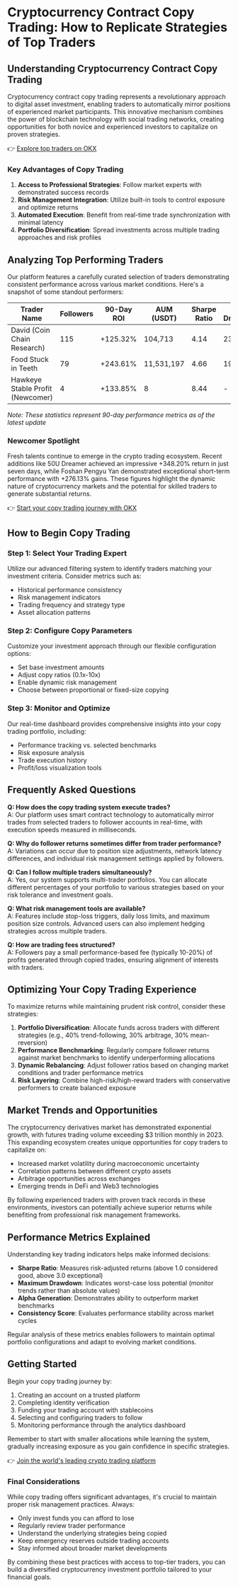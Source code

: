 # Cryptocurrency Contract Copy Trading: How to Replicate Strategies of Top Traders

## Understanding Cryptocurrency Contract Copy Trading

Cryptocurrency contract copy trading represents a revolutionary approach to digital asset investment, enabling traders to automatically mirror positions of experienced market participants. This innovative mechanism combines the power of blockchain technology with social trading networks, creating opportunities for both novice and experienced investors to capitalize on proven strategies.

👉 [Explore top traders on OKX](https://bit.ly/okx-bonus)

### Key Advantages of Copy Trading

1. **Access to Professional Strategies**: Follow market experts with demonstrated success records
2. **Risk Management Integration**: Utilize built-in tools to control exposure and optimize returns
3. **Automated Execution**: Benefit from real-time trade synchronization with minimal latency
4. **Portfolio Diversification**: Spread investments across multiple trading approaches and risk profiles

## Analyzing Top Performing Traders

Our platform features a carefully curated selection of traders demonstrating consistent performance across various market conditions. Here's a snapshot of some standout performers:

| Trader Name | Followers | 90-Day ROI | AUM (USDT) | Sharpe Ratio | Max Drawdown |
|-------------|-----------|------------|------------|--------------|--------------|
| David (Coin Chain Research) | 115 | +125.32% | 104,713 | 4.14 | 23.63% |
| Food Stuck in Teeth | 79 | +243.61% | 11,531,197 | 4.66 | 19.43% |
| Hawkeye Stable Profit (Newcomer) | 4 | +133.85% | 8 | 8.44 | - |

*Note: These statistics represent 90-day performance metrics as of the latest update*

### Newcomer Spotlight

Fresh talents continue to emerge in the crypto trading ecosystem. Recent additions like 50U Dreamer achieved an impressive +348.20% return in just seven days, while Foshan Pengyu Yan demonstrated exceptional short-term performance with +276.13% gains. These figures highlight the dynamic nature of cryptocurrency markets and the potential for skilled traders to generate substantial returns.

👉 [Start your copy trading journey with OKX](https://bit.ly/okx-bonus)

## How to Begin Copy Trading

### Step 1: Select Your Trading Expert

Utilize our advanced filtering system to identify traders matching your investment criteria. Consider metrics such as:

- Historical performance consistency
- Risk management indicators
- Trading frequency and strategy type
- Asset allocation patterns

### Step 2: Configure Copy Parameters

Customize your investment approach through our flexible configuration options:

- Set base investment amounts
- Adjust copy ratios (0.1x-10x)
- Enable dynamic risk management
- Choose between proportional or fixed-size copying

### Step 3: Monitor and Optimize

Our real-time dashboard provides comprehensive insights into your copy trading portfolio, including:

- Performance tracking vs. selected benchmarks
- Risk exposure analysis
- Trade execution history
- Profit/loss visualization tools

## Frequently Asked Questions

**Q: How does the copy trading system execute trades?**  
A: Our platform uses smart contract technology to automatically mirror trades from selected traders to follower accounts in real-time, with execution speeds measured in milliseconds.

**Q: Why do follower returns sometimes differ from trader performance?**  
A: Variations can occur due to position size adjustments, network latency differences, and individual risk management settings applied by followers.

**Q: Can I follow multiple traders simultaneously?**  
A: Yes, our system supports multi-trader portfolios. You can allocate different percentages of your portfolio to various strategies based on your risk tolerance and investment goals.

**Q: What risk management tools are available?**  
A: Features include stop-loss triggers, daily loss limits, and maximum position size controls. Advanced users can also implement hedging strategies across multiple traders.

**Q: How are trading fees structured?**  
A: Followers pay a small performance-based fee (typically 10-20%) of profits generated through copied trades, ensuring alignment of interests with traders.

## Optimizing Your Copy Trading Experience

To maximize returns while maintaining prudent risk control, consider these strategies:

1. **Portfolio Diversification**: Allocate funds across traders with different strategies (e.g., 40% trend-following, 30% arbitrage, 30% mean-reversion)
2. **Performance Benchmarking**: Regularly compare follower returns against market benchmarks to identify underperforming allocations
3. **Dynamic Rebalancing**: Adjust follower ratios based on changing market conditions and trader performance metrics
4. **Risk Layering**: Combine high-risk/high-reward traders with conservative performers to create balanced exposure

## Market Trends and Opportunities

The cryptocurrency derivatives market has demonstrated exponential growth, with futures trading volume exceeding $3 trillion monthly in 2023. This expanding ecosystem creates unique opportunities for copy traders to capitalize on:

- Increased market volatility during macroeconomic uncertainty
- Correlation patterns between different crypto assets
- Arbitrage opportunities across exchanges
- Emerging trends in DeFi and Web3 technologies

By following experienced traders with proven track records in these environments, investors can potentially achieve superior returns while benefiting from professional risk management frameworks.

## Performance Metrics Explained

Understanding key trading indicators helps make informed decisions:

- **Sharpe Ratio**: Measures risk-adjusted returns (above 1.0 considered good, above 3.0 exceptional)
- **Maximum Drawdown**: Indicates worst-case loss potential (monitor trends rather than absolute values)
- **Alpha Generation**: Demonstrates ability to outperform market benchmarks
- **Consistency Score**: Evaluates performance stability across market cycles

Regular analysis of these metrics enables followers to maintain optimal portfolio configurations and adapt to evolving market conditions.

## Getting Started

Begin your copy trading journey by:

1. Creating an account on a trusted platform
2. Completing identity verification
3. Funding your trading account with stablecoins
4. Selecting and configuring traders to follow
5. Monitoring performance through the analytics dashboard

Remember to start with smaller allocations while learning the system, gradually increasing exposure as you gain confidence in specific strategies.

👉 [Join the world's leading crypto trading platform](https://bit.ly/okx-bonus)

### Final Considerations

While copy trading offers significant advantages, it's crucial to maintain proper risk management practices. Always:

- Only invest funds you can afford to lose
- Regularly review trader performance
- Understand the underlying strategies being copied
- Keep emergency reserves outside trading accounts
- Stay informed about broader market developments

By combining these best practices with access to top-tier traders, you can build a diversified cryptocurrency investment portfolio tailored to your financial goals.